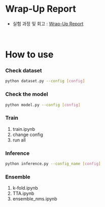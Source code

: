 # Wrap-Up Report
- 실험 과정 및 회고 : [Wrap-Up Report](https://github.com/ddooom/p3-ims-obd-garbagecollector/blob/DongWoo/ObjectDetection/Det_Warp_Up_Report.pdf)

<br>

# How to use

### Check dataset
``` bash
python dataset.py --config [config]
```

### Check the model
``` bash
python model.py --config [config]
```

### Train
1. train.ipynb
2. change config 
3. run all


### Inference
``` bash
python inference.py --config_name [config]
```

### Ensemble
1. k-fold.ipynb
2. TTA.ipynb
3. ensemble_nms.ipynb
